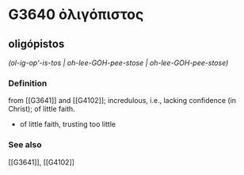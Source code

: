 # G3640 ὀλιγόπιστος

## oligópistos

_(ol-ig-op'-is-tos | oh-lee-GOH-pee-stose | oh-lee-GOH-pee-stose)_

### Definition

from [[G3641]] and [[G4102]]; incredulous, i.e., lacking confidence (in Christ); of little faith.

- of little faith, trusting too little

### See also

[[G3641]], [[G4102]]

